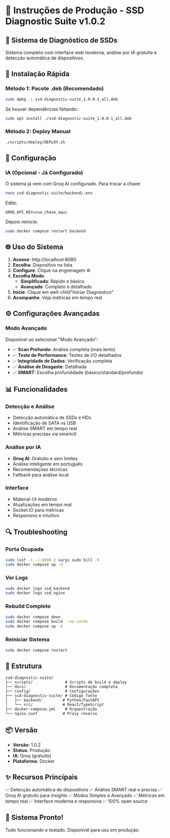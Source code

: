 # 📘 Instruções de Produção - SSD Diagnostic Suite v1.0.2

## 🎯 Sistema de Diagnóstico de SSDs

Sistema completo com interface web moderna, análise por IA gratuita e detecção automática de dispositivos.

## 🚀 Instalação Rápida

### Método 1: Pacote .deb (Recomendado)

```bash
sudo dpkg -i ssd-diagnostic-suite_1.0.0-1_all.deb
```

Se houver dependências faltando:
```bash
sudo apt install ./ssd-diagnostic-suite_1.0.0-1_all.deb
```

### Método 2: Deploy Manual

```bash
./scripts/deploy/DEPLOY.sh
```

## 🔧 Configuração

### IA (Opcional - Já Configurado)

O sistema já vem com Groq AI configurado. Para trocar a chave:

```bash
nano ssd-diagnostic-suite/backend/.env
```

Edite:
```env
GROQ_API_KEY=sua_chave_aqui
```

Depois reinicie:
```bash
sudo docker compose restart backend
```

## 🌐 Uso do Sistema

1. **Acesse**: http://localhost:8080
2. **Escolha**: Dispositivo na lista
3. **Configure**: Clique na engrenagem ⚙️
4. **Escolha Modo**:
   - **Simplificado**: Rápido e básico
   - **Avançado**: Completo e detalhado
5. **Inicie**: Clique em well-child"Iniciar Diagnóstico"
6. **Acompanhe**: Veja métricas em tempo real

## ⚙️ Configurações Avançadas

### Modo Avançado

Disponível ao selecionar "Modo Avançado":

- ✅ **Scan Profundo**: Análise completa (mais lento)
- ✅ **Teste de Performance**: Testes de I/O detalhados
- ✅ **Integridade de Dados**: Verificação completa
- ✅ **Análise de Desgaste**: Detalhada
- ✅ **SMART**: Escolha profundidade (básico/standard/profundo)

## 📊 Funcionalidades

### Detecção e Análise
- Detecção automática de SSDs e HDs
- Identificação de SATA vs USB
- Análise SMART em tempo real
- Métricas precisas via smartctl

### Análise por IA
- **Groq AI**: Gratuito e sem limites
- Análise inteligente em português
- Recomendações técnicas
- Fallback para análise local

### Interface
- Material-UI moderno
- Atualizações em tempo real
- Socket.IO para métricas
- Responsivo e intuitivo

## 🔍 Troubleshooting

### Porta Ocupada
```bash
sudo lsof -t -i:8080 | xargs sudo kill -9
sudo docker compose up -d
```

### Ver Logs
```bash
sudo docker logs ssd_backend
sudo docker logs ssd_nginx
```

### Rebuild Completo
```bash
sudo docker compose down
sudo docker compose build --no-cache
sudo docker compose up -d
```

### Reiniciar Sistema
```bash
sudo docker compose restart
```

## 📁 Estrutura

```
ssd-diagnostic-suite/
├── scripts/              # Scripts de build e deploy
├── docs/                 # Documentação completa
├── config/               # Configurações
├── ssd-diagnostic-suite/ # Código fonte
│   ├── backend/         # Python/FastAPI
│   └── src/             # React/TypeScript
├── docker-compose.yml    # Orquestração
└── nginx.conf           # Proxy reverso
```

## 📦 Versão

- **Versão**: 1.0.2
- **Status**: Produção
- **IA**: Groq (gratuito)
- **Plataforma**: Docker

## ✨ Recursos Principais

✅ Detecção automática de dispositivos
✅ Análise SMART real e precisa
✅ Groq AI gratuito para insights
✅ Modos Simples e Avançado
✅ Métricas em tempo real
✅ Interface moderna e responsiva
✅ 100% open source

## 🎉 Sistema Pronto!

Tudo funcionando e testado. Disponível para uso em produção.
